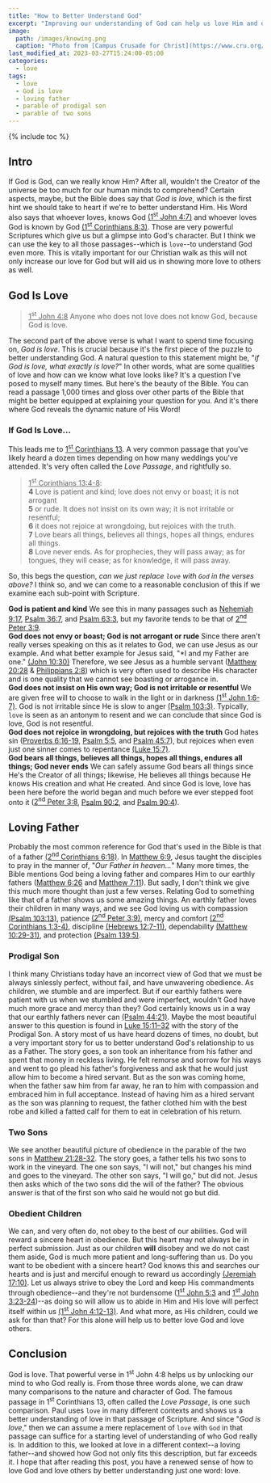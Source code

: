 ```yaml
---
title: "How to Better Understand God"
excerpt: "Improving our understanding of God can help us love Him and others better."
image: 
  path: /images/knowing.png
  caption: "Photo from [Campus Crusade for Christ](https://www.cru.org/us/en/how-to-know-god/would-you-like-to-know-god-personally.html)"
last_modified_at: 2023-03-27T15:24:00-05:00
categories:
  - love
tags: 
  - love
  - God is love
  - loving father
  - parable of prodigal son
  - parable of two sons
---
```


{% include toc %}

## Intro
If God is God, can we really know Him? After all, wouldn't the Creator of the universe be too much for our human minds to comprehend? Certain aspects, maybe, but the Bible does say that *God is love*, which is the first hint we should take to heart if we're to better understand Him. His Word also says that whoever loves, knows God [(1<sup>st</sup> John 4:7)](https://www.biblegateway.com/passage/?search=1+John+4%3A7&version=ESV) and whoever loves God is known by God [(1<sup>st</sup> Corinthians 8:3)](https://www.biblegateway.com/passage/?search=1%20Corinthians%208%3A3&version=ESV). Those are very powerful Scriptures which give us but a glimpse into God's character. But I think we can use the key to all those passages--which is `love`--to understand God even more. This is vitally important for our Christian walk as this will not only increase our love for God but will aid us in showing more love to others as well.

## God Is Love
> <u>1<sup>st</sup> John 4:8</u> Anyone who does not love does not know God, because God is love.

The second part of the above verse is what I want to spend time focusing on, *God is love*. This is crucial because it's the first piece of the puzzle to better understanding God. A natural question to this statement might be, "*if God is love, what exactly is love?*" In other words, what are some qualities of love and how can we know what love looks like? It's a question I've posed to myself many times. But here's the beauty of the Bible. You can read a passage 1,000 times and gloss over other parts of the Bible that might be better equipped at explaining your question for you. And it's there where God reveals the dynamic nature of His Word! 

### If God Is Love...
This leads me to [1<sup>st</sup> Corinthians 13](https://www.biblegateway.com/passage/?search=1+Corinthians+13%3A4-8&version=ESV). A very common passage that you've likely heard a dozen times depending on how many weddings you've attended. It's very often called the *Love Passage*, and rightfully so.

> <u>1<sup>st</sup> Corinthians 13:4-8</u>:<br>
> **4** Love is patient and kind; love does not envy or boast; it is not arrogant<br>
> **5** or rude. It does not insist on its own way; it is not irritable or resentful;<br>
> **6** it does not rejoice at wrongdoing, but rejoices with the truth.<br>
> **7** Love bears all things, believes all things, hopes all things, endures all things.<br>
> **8** Love never ends. As for prophecies, they will pass away; as for tongues, they will cease; as for knowledge, it will pass away.

So, this begs the question, *can we just replace `love` with `God` in the verses above?* I think so, and we can come to a reasonable conclusion of this if we examine each sub-point with Scripture.

**God is patient and kind** We see this in many passages such as [Nehemiah 9:17](https://www.biblegateway.com/passage/?search=nehemiah+9%3A17&version=NKJV), [Psalm 36:7](https://www.biblegateway.com/passage/?search=psalm+36%3A7&version=NKJV), and [Psalm 63:3](https://www.biblegateway.com/passage/?search=psalm+63%3A3&version=NKJV), but my favorite tends to be that of [2<sup>nd</sup> Peter 3:9](https://www.biblegateway.com/passage/?search=2%20Peter%203%3A9&version=NKJV).<br>
**God does not envy or boast; God is not arrogant or rude** Since there aren't really verses speaking on this as it relates to God, we can use Jesus as our example. And what better example for Jesus said, "*I and my Father are one." [(John 10:30)](https://www.biblegateway.com/passage/?search=John%2010%3A30&version=NKJV) Therefore, we see Jesus as a humble servant ([Matthew 20:28](https://www.biblegateway.com/passage/?search=Matthew%2020%3A28&version=ESV) & [Philippians 2:8](https://www.biblegateway.com/passage/?search=Philippians%202%3A8&version=NKJV)) which is very often used to describe His character and is one quality that we cannot see boasting or arrogance in.<br>
**God does not insist on His own way; God is not irritable or resentful** We are given free will to choose to walk in the light or in darkness [(1<sup>st</sup> John 1:6-7)](https://www.biblegateway.com/passage/?search=1+John+1%3A6-7&version=KJV). God is not irritable since He is slow to anger [(Psalm 103:3)](https://www.biblegateway.com/passage/?search=psalm+103%3A8&version=KJV). Typically, `love` is seen as an antonym to resent and we can conclude that since God is love, God is not resentful.<br>
**God does not rejoice in wrongdoing, but rejoices with the truth** God hates sin ([Proverbs 6:16-19](https://www.biblegateway.com/passage/?search=proverbs%206%3A16-19&version=NKJV), [Psalm 5:5](https://www.biblegateway.com/passage/?search=psalm%205%3A5&version=NKJV), and [Psalm 45:7](https://www.biblegateway.com/passage/?search=Psalm%2045%3A7&version=ESV)), but rejoices when even just one sinner comes to repentance [(Luke 15:7)](https://www.biblegateway.com/passage/?search=luke+15%3A7&version=NKJV).<br>
**God bears all things, believes all things, hopes all things, endures all things; God never ends** We can safely assume God bears all things since He's the Creator of all things; likewise, He believes all things because He knows His creation and what He created. And since God is love, love has been here before the world began and much before we ever stepped foot onto it ([2<sup>nd</sup> Peter 3:8](https://www.biblegateway.com/passage/?search=2+peter+3%3A8&version=KJV), [Psalm 90:2](https://www.biblegateway.com/passage/?search=psalm+90%3A2&version=KJV), and [Psalm 90:4](https://www.biblegateway.com/passage/?search=psalm+90%3A4&version=KJV)).<br>

## Loving Father
Probably the most common reference for God that's used in the Bible is that of a father [(2<sup>nd</sup> Corinthians 6:18)](https://www.biblegateway.com/passage/?search=2+corinthians+6%3A18&version=ESV). In [Matthew 6:9](https://www.biblegateway.com/passage/?search=Matthew%206%3A9&version=KJV), Jesus taught the disciples to pray in the manner of, "*Our Father in heaven...*" Many more times, the Bible mentions God being a loving father and compares Him to our earthly fathers ([Matthew 6:26](https://www.biblegateway.com/passage/?search=Matthew%206%3A26&version=ESV) and [Matthew 7:11](https://www.biblegateway.com/passage/?search=Matthew%207%3A11&version=ESV)). But sadly, I don't think we give this much more thought than just a few verses. Relating God to something like that of a father shows us some amazing things. An earthly father loves their children in many ways, and we see God loving us with compassion [(Psalm 103:13)](https://www.biblegateway.com/passage/?search=psalms+103%3A13&version=ESV), patience [(2<sup>nd</sup> Peter 3:9)](https://www.biblegateway.com/passage/?search=2+peter+3%3A9&version=KJV), mercy and comfort [(2<sup>nd</sup> Corinthians 1:3-4)](https://www.biblegateway.com/passage/?search=2+corinthians+1%3A3-4&version=ESV), discipline [(Hebrews 12:7-11)](https://www.biblegateway.com/passage/?search=hebrews+12%3A7-11&version=ESV), dependability [(Matthew 10:29-31)](https://www.biblegateway.com/passage/?search=matthew+10%3A29-31&version=ESV), and protection [(Psalm 139:5)](https://www.biblegateway.com/passage/?search=psalms+139%3A5&version=NKJV). 

### Prodigal Son
I think many Christians today have an incorrect view of God that we must be always sinlessly perfect, without fail, and have unwavering obedience. As children, we stumble and are imperfect. But if our earthly fathers were patient with us when we stumbled and were imperfect, wouldn't God have much more grace and mercy than they? God certainly knows us in a way that our earthly fathers never can [(Psalm 44:21)](https://www.biblegateway.com/passage/?search=Psalm%2044%3A21&version=NKJV). Maybe the most beautiful answer to this question is found in [Luke 15:11–32](https://www.biblegateway.com/passage/?search=luke+15%3A11-32&version=ESV) with the story of the Prodigal Son. A story most of us have heard dozens of times, no doubt, but a very important story for us to better understand God's relationship to us as a Father. The story goes, a son took an inheritance from his father and spent that money in reckless living. He felt remorse and sorrow for his ways and went to go plead his father's forgiveness and ask that he would just allow him to become a hired servant. But as the son was coming home, when the father saw him from far away, he ran to him with compassion and embraced him in full acceptance. Instead of having him as a hired servant as the son was planning to request, the father clothed him with the best robe and killed a fatted calf for them to eat in celebration of his return. 

### Two Sons
We see another beautiful picture of obedience in the parable of the two sons in [Matthew 21:28-32](https://www.biblegateway.com/passage/?search=matthew+21%3A28-32&version=ESV). The story goes, a father tells his two sons to work in the vineyard. The one son says, "I will not," but changes his mind and goes to the vineyard. The other son says, "I will go," but did not. Jesus then asks which of the two sons did the will of the father? The obvious answer is that of the first son who said he would not go but did.

### Obedient Children
We can, and very often do, not obey to the best of our abilities. God will reward a sincere heart in obedience. But this heart may not always be in perfect submission. Just as our children **will** disobey and we do not cast them aside, God is much more patient and long-suffering than us. Do you want to be obedient with a sincere heart? God knows this and searches our hearts and is just and merciful enough to reward us accordingly [(Jeremiah 17:10)](https://www.biblegateway.com/passage/?search=Jeremiah%2017%3A10&version=ESV). Let us always strive to obey the Lord and keep His commandments through obedience--and they're not burdensome ([1<sup>st</sup> John 5:3](https://www.biblegateway.com/passage/?search=1%20John%205%3A3&version=ESV) and [1<sup>st</sup> John 3:23-24](https://www.biblegateway.com/passage/?search=1+John+3%3A23-24&version=ESV))--as doing so will allow us to abide in Him and His love will perfect itself within us [(1<sup>st</sup> John 4:12-13)](https://www.biblegateway.com/passage/?search=1+John+4%3A12-13&version=ESV). And what more, as His children, could we ask for than that? For this alone will help us to better love God and love others.

## Conclusion
God is love. That powerful verse in 1<sup>st</sup> John 4:8 helps us by unlocking our mind to who God really is. From those three words alone, we can draw many comparisons to the nature and character of God. The famous passage in 1<sup>st</sup> Corinthians 13, often called the *Love Passage*, is one such comparison. Paul uses `love` in many different contexts and shows us a better understanding of love in that passage of Scripture. And since "*God is love*," then we can assume a mere replacement of `love` with `God` in that passage can suffice for a starting level of understanding of who God really is. In addition to this, we looked at love in a different context--a loving father--and showed how God not only fits this description, but far exceeds it. I hope that after reading this post, you have a renewed sense of how to love God and love others by better understanding just one word: love.
